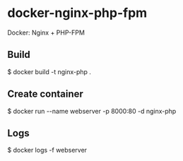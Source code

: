 # docker-nginx-php-fpm
Docker: Nginx + PHP-FPM

## Build
$ docker build -t nginx-php .

## Create container
$ docker run --name webserver -p 8000:80 -d nginx-php

## Logs
$ docker logs -f webserver
